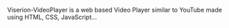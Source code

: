 Viserion-VideoPlayer is a web based Video Player similar to YouTube made using HTML, CSS, JavaScript...
